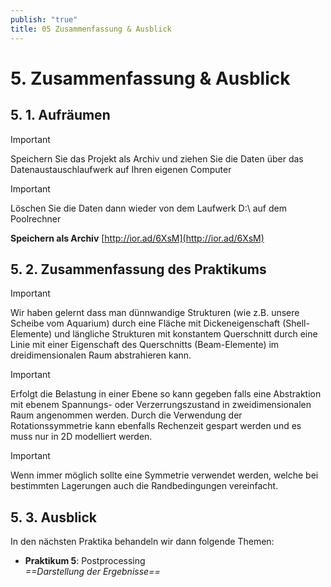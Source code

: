 ```yaml
---
publish: "true"
title: 05 Zusammenfassung & Ausblick
---
```


# 5. Zusammenfassung & Ausblick
## 5. 1. Aufräumen

> [!important]  
> Speichern Sie das Projekt als Archiv und ziehen Sie die Daten über das Datenaustauschlaufwerk auf Ihren eigenen Computer  
  
> [!important]  
> Löschen Sie die Daten dann wieder von dem Laufwerk D:\ auf dem Poolrechner  
  
**Speichern als Archiv**
[http://ior.ad/6XsM](http://ior.ad/6XsM)
  
## 5. 2. Zusammenfassung des Praktikums
  
  

> [!important]  
> Wir haben gelernt dass man dünnwandige Strukturen (wie z.B. unsere Scheibe vom Aquarium) durch eine Fläche mit Dickeneigenschaft (Shell-Elemente) und längliche Strukturen mit konstantem Querschnitt durch eine Linie mit einer Eigenschaft des Querschnitts (Beam-Elemente) im dreidimensionalen Raum abstrahieren kann.  
  
> [!important]  
> Erfolgt die Belastung in einer Ebene so kann gegeben falls eine Abstraktion mit ebenem Spannungs- oder Verzerrungszustand in zweidimensionalen Raum angenommen werden. Durch die Verwendung der Rotationssymmetrie kann ebenfalls Rechenzeit gespart werden und es muss nur in 2D modelliert werden.  
  
> [!important]  
> Wenn immer möglich sollte eine Symmetrie verwendet werden, welche bei bestimmten Lagerungen auch die Randbedingungen vereinfacht.  
## 5. 3. Ausblick
  
In den nächsten Praktika behandeln wir dann folgende Themen:
  
- **Praktikum 5**: Postprocessing  
    _==Darstellung der Ergebnisse==_
